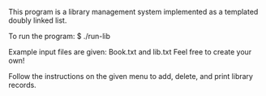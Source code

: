 This program is a library management system implemented as a templated doubly linked list.

To run the program:
$ ./run-lib

Example input files are given: Book.txt and lib.txt
Feel free to create your own!

Follow the instructions on the given menu to add, delete, and print library records.